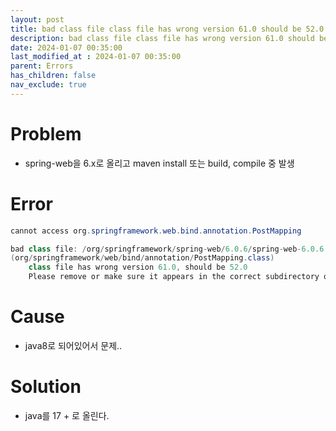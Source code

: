 ```yaml
---
layout: post
title: bad class file class file has wrong version 61.0 should be 52.0
description: bad class file class file has wrong version 61.0 should be 52.0
date: 2024-01-07 00:35:00
last_modified_at : 2024-01-07 00:35:00
parent: Errors
has_children: false
nav_exclude: true
---
```


# Problem

- spring-web을 6.x로 올리고 maven install 또는 build, compile 중 발생

# Error

```java
cannot access org.springframework.web.bind.annotation.PostMapping

bad class file: /org/springframework/spring-web/6.0.6/spring-web-6.0.6.jar
(org/springframework/web/bind/annotation/PostMapping.class)
    class file has wrong version 61.0, should be 52.0
    Please remove or make sure it appears in the correct subdirectory of the classpath.
```

# Cause

- java8로 되어있어서 문제..

# Solution

- java를 17 + 로 올린다.